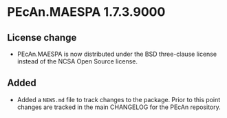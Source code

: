 # PEcAn.MAESPA 1.7.3.9000

## License change
* PEcAn.MAESPA is now distributed under the BSD three-clause license instead of the NCSA Open Source license.

## Added
* Added a `NEWS.md` file to track changes to the package. Prior to this point changes are tracked in the main CHANGELOG for the PEcAn repository.
